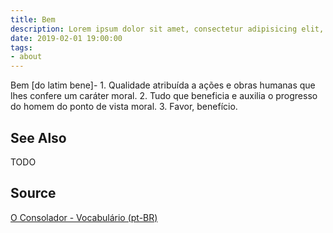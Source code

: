```yaml
---
title: Bem
description: Lorem ipsum dolor sit amet, consectetur adipisicing elit, sed do eiusmod tempor incididunt ut labore et dolore magna aliqua.  TODO
date: 2019-02-01 19:00:00
tags:
- about
---
```


Bem [do latim bene]- 1. Qualidade atribuída a ações e obras humanas que lhes confere um caráter moral. 2. Tudo que beneficia e auxilia o progresso do homem do ponto de vista moral. 3. Favor, benefício.

## See Also
TODO

## Source
[O Consolador - Vocabulário (pt-BR)](http://www.oconsolador.com.br/linkfixo/vocabulario/principal.html)


